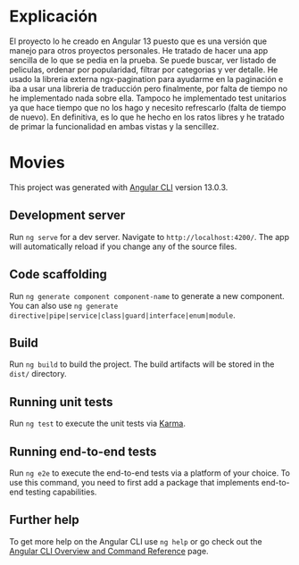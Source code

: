 # Explicación
El proyecto lo he creado en Angular 13 puesto que es una versión que manejo para otros proyectos personales.
He tratado de hacer una app sencilla de lo que se pedia en la prueba.
Se puede buscar, ver listado de peliculas, ordenar por popularidad, filtrar por categorias y ver detalle. He usado la libreria externa ngx-pagination para ayudarme en la paginación e iba a usar una libreria de traducción pero finalmente, por falta de tiempo no he implementado nada sobre ella.
Tampoco he implementado test unitarios ya que hace tiempo que no los hago y necesito refrescarlo (falta de tiempo de nuevo).
En definitiva, es lo que he hecho en los ratos libres y he tratado de primar la funcionalidad en ambas vistas y la sencillez.

# Movies

This project was generated with [Angular CLI](https://github.com/angular/angular-cli) version 13.0.3.

## Development server

Run `ng serve` for a dev server. Navigate to `http://localhost:4200/`. The app will automatically reload if you change any of the source files.

## Code scaffolding

Run `ng generate component component-name` to generate a new component. You can also use `ng generate directive|pipe|service|class|guard|interface|enum|module`.

## Build

Run `ng build` to build the project. The build artifacts will be stored in the `dist/` directory.

## Running unit tests

Run `ng test` to execute the unit tests via [Karma](https://karma-runner.github.io).

## Running end-to-end tests

Run `ng e2e` to execute the end-to-end tests via a platform of your choice. To use this command, you need to first add a package that implements end-to-end testing capabilities.

## Further help

To get more help on the Angular CLI use `ng help` or go check out the [Angular CLI Overview and Command Reference](https://angular.io/cli) page.
